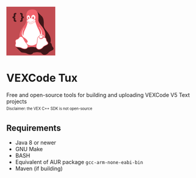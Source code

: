 ![VEXCode Tux logo](https://github.com/Pugduddly/vexcode-tux/blob/master/logosmall.png?raw=true)
# VEXCode Tux
Free and open-source tools for building and uploading VEXCode V5 Text projects
<br/><sup><sub>Disclaimer: the VEX C++ SDK is not open-source</sup></sub>

## Requirements
* Java 8 or newer
* GNU Make
* BASH
* Equivalent of AUR package `gcc-arm-none-eabi-bin`
* Maven (if building)
